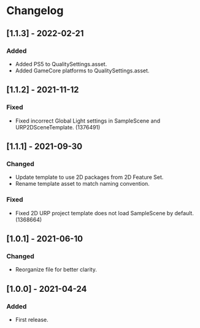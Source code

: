 # Changelog

## [1.1.3] - 2022-02-21

### Added
- Added PS5 to QualitySettings.asset.
- Added GameCore platforms to QualitySettings.asset.

## [1.1.2] - 2021-11-12

### Fixed
- Fixed incorrect Global Light settings in SampleScene and URP2DSceneTemplate. (1376491)

## [1.1.1] - 2021-09-30

### Changed
- Update template to use 2D packages from 2D Feature Set.
- Rename template asset to match naming convention.

### Fixed
- Fixed 2D URP project template does not load SampleScene by default. (1368664)

## [1.0.1] - 2021-06-10

### Changed
- Reorganize file for better clarity.

## [1.0.0] - 2021-04-24

### Added 
- First release.



